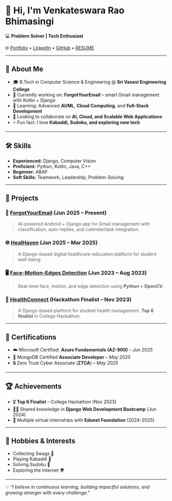# 👋 Hi, I'm Venkateswara Rao Bhimasingi  

💻 **Problem Solver | Tech Enthusiast**  

🌐 [Portfolio](http://venkateswararaobhimasingi.vercel.app/) • [LinkedIn](https://www.linkedin.com/in/venkateswara-rao-bhimasingi-376981287) • [GitHub](https://github.com/Venkateswararaobhimasingi) • [RESUME](https://github.com/user-attachments/files/22008885/VENKATESWARA_RAO_BHIMASINGI_RESUME.pdf)

---

## 🚀 About Me
- 🎓 B.Tech in Computer Science & Engineering @ **Sri Vasavi Engineering College**
- 🔭 Currently working on: **ForgotYourEmail** – smart Gmail management with Kotlin + Django  
- 🌱 Learning: Advanced **AI/ML**, **Cloud Computing**, and **Full-Stack Development**  
- 🤝 Looking to collaborate on **AI, Cloud, and Scalable Web Applications**  
- ⚡ Fun fact: I love **Kabaddi, Sudoku, and exploring new tech**  

---

## 🛠️ Skills
- **Experienced:** Django, Computer Vision  
- **Proficient:** Python, Kotlin, Java, C++  
- **Beginner:** ABAP  
- **Soft Skills:** Teamwork, Leadership, Problem-Solving  

---

## 📌 Projects

### 📱 [ForgotYourEmail](https://github.com/Venkateswararaobhimasingi/forgotYourEmail.git) (Jun 2025 – Present)  
> AI-powered Android + Django app for Gmail management with classification, auto-replies, and calendar/task integration.  

### 🌐 [HealHaven](https://heal-haven.vercel.app) (Jan 2025 – Mar 2025)  
> A Django-based digital healthcare-education platform for student well-being.  

### 🖥️ [Face-Motion-Edges Detection](https://github.com/Venkateswararaobhimasingi/face-motion-edges-detection.git) (Jun 2023 – Aug 2023)  
> Real-time face, motion, and edge detection using **Python + OpenCV**.  

### 🏥 [HealthConnect](https://github.com/Venkateswararaobhimasingi/health-connect.git) (Hackathon Finalist – Nov 2023)  
> A Django-based platform for student health management. **Top 6 finalist** in College Hackathon.  

---

## 📜 Certifications
- ☁️ Microsoft Certified: **Azure Fundamentals (AZ-900)** – *Jun 2025*  
- 🍃 MongoDB Certified **Associate Developer** – *May 2025*  
- 🔒 Zero Trust Cyber Associate (**ZTCA**) – *May 2025*  

---

## 🏆 Achievements
- 🎖️ **Top 6 Finalist** – College Hackathon (Nov 2023)  
- 👨‍🏫 Shared knowledge in **Django Web Development Bootcamp** (Jun 2024)  
- 📜 Multiple virtual internships with **Edunet Foundation** (2024–2025)  

---

## 🎯 Hobbies & Interests
- Collecting Swags 🏅  
- Playing Kabaddi 🏃  
- Solving Sudoku 🔢  
- Exploring the Internet 🌍  

---

✨ *"I believe in continuous learning, building impactful solutions, and growing stronger with every challenge."*  

